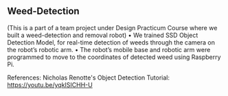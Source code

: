 ## Weed-Detection

(This is a part of a team project under Design Practicum Course where we built a weed-detection and removal robot)
• We trained SSD Object Detection Model, for real-time detection of weeds through the camera on the robot’s robotic arm.
• The robot’s mobile base and robotic arm were programmed to move to the coordinates of detected weed using Raspberry Pi.

References:
Nicholas Renotte's Object Detection Tutorial: https://youtu.be/yqkISICHH-U